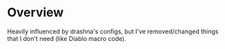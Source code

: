 # Overview

Heavily influenced by drashna's configs, but I've removed/changed things that I don't need (like Diablo macro code).

